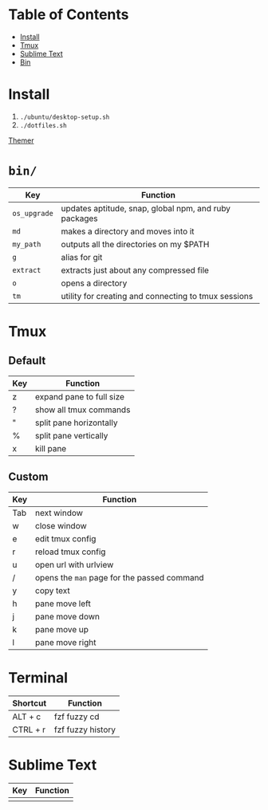 # Table of Contents

* [Install](#install)
* [Tmux](#tmux)
* [Sublime Text](#sublime-text)
* [Bin](#bin)

# Install

1. `./ubuntu/desktop-setup.sh`
1. `./dotfiles.sh`

[Themer](https://themer.dev/?colors.dark.accent0=%23F59597&colors.dark.accent1=%23F2B494&colors.dark.accent2=%23F2DB94&colors.dark.accent3=%23C8F29D&colors.dark.accent4=%2394F2DD&colors.dark.accent5=%2394CEF2&colors.dark.accent6=%23DB9CF7&colors.dark.accent7=%23F79CE0&colors.dakr.shade0=%2344484F&colors.dark.shade7=%23C7F3FF&colors.light.accent0=%23E11418&colors.light.accent1=%23E0530D&colors.light.accent2=%23D2A623&colors.light.accent3=%2361AB16&colors.light.accent4=%2306B38B&colors.light.accent5=%2334A4E7&colors.light.accent6=%23A549CD&colors.light.accent7=%23CC52AD&colors.light.shade0=%23DBF7FF&colors.light.shade7=%233E444F&activeColorSet=dark&calculateIntermediaryShades.dark=true&calculateIntermediaryShades.light=true)

# `bin/`

| Key | Function |
| --- | -------- |
| `os_upgrade` | updates aptitude, snap, global npm, and ruby packages |
| `md` | makes a directory and moves into it |
| `my_path` | outputs all the directories on my $PATH |
| `g` | alias for git |
| `extract` | extracts just about any compressed file |
| `o` | opens a directory |
| `tm` | utility for creating and connecting to tmux sessions |

# Tmux

## Default

| Key | Function |
| --- | -------- |
| z | expand pane to full size |
| ? | show all tmux commands |
| " | split pane horizontally |
| % | split pane vertically |
| x | kill pane |

## Custom

| Key | Function |
|---|---|
| Tab | next window |
| w | close window |
| e | edit tmux config |
| r | reload tmux config |
| u | open url with urlview |
| / | opens the `man` page for the passed command |
| y | copy text |
| h | pane move left |
| j | pane move down |
| k | pane move up |
| l | pane move right |

# Terminal 

| Shortcut | Function |
|----------|----------|
| ALT + c  | fzf fuzzy cd |
| CTRL + r | fzf fuzzy history |

# Sublime Text

| Key | Function |
|---|---|
|  |  |

